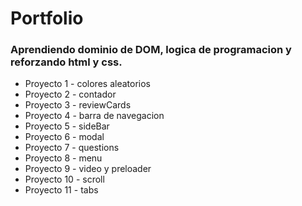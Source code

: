 # Portfolio 
### Aprendiendo dominio de DOM, logica de programacion y reforzando html y css.
- Proyecto 1 - colores aleatorios
- Proyecto 2 - contador
- Proyecto 3 - reviewCards
- Proyecto 4 - barra de navegacion
- Proyecto 5 - sideBar
- Proyecto 6 - modal
- Proyecto 7 - questions
- Proyecto 8 - menu
- Proyecto 9 - video y preloader
- Proyecto 10 - scroll
- Proyecto 11 - tabs